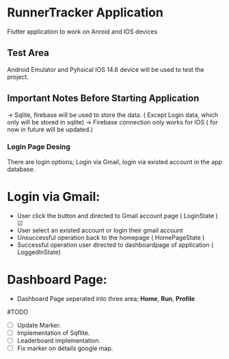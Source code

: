 # RunnerTracker Application

Flutter application to work on Anroid and IOS devices

## Test Area

Android Emulator and Pyhsical IOS 14.6 device will be used to test the project.

## Important Notes Before Starting Application

-> Sqlite, firebase will be used to store the data. ( Except Login data, which only will be stored in sqlite)
-> Firebase connection only works for IOS ( for now in future will be updated.)


### Login Page Desing 

There are login options; Login via Gmail, login via existed account in the app database.

# Login via Gmail:
* User click the button and directed to Gmail account page ( LoginState )  &#x2611; 
* User select an existed account or login their gmail account 
* Unsuccessful operation back to the homepage ( HomePageState )
* Successful operation user directed to dashboardpage of application ( LoggedInState)  

# Dashboard Page:
- Dashboard Page seperated into three area; **Home**, **Run**, **Profile**   

#TODO 

-[ ] Update Marker. <br/>
-[ ] Implementation of Sqflite. <br/>
-[ ] Leaderboard implementation. <br/>
-[ ] Fix marker on details google map. <br/>    
